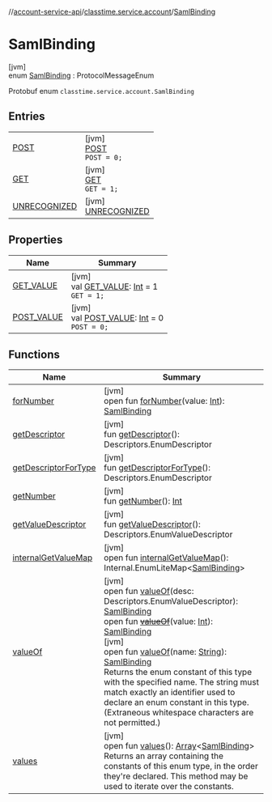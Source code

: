 //[account-service-api](../../../index.md)/[classtime.service.account](../index.md)/[SamlBinding](index.md)

# SamlBinding

[jvm]\
enum [SamlBinding](index.md) : ProtocolMessageEnum

Protobuf enum `classtime.service.account.SamlBinding`

## Entries

| | |
|---|---|
| [POST](-p-o-s-t/index.md) | [jvm]<br>[POST](-p-o-s-t/index.md)<br>`POST = 0;` |
| [GET](-g-e-t/index.md) | [jvm]<br>[GET](-g-e-t/index.md)<br>`GET = 1;` |
| [UNRECOGNIZED](-u-n-r-e-c-o-g-n-i-z-e-d/index.md) | [jvm]<br>[UNRECOGNIZED](-u-n-r-e-c-o-g-n-i-z-e-d/index.md) |

## Properties

| Name | Summary |
|---|---|
| [GET_VALUE](-g-e-t_-v-a-l-u-e.md) | [jvm]<br>val [GET_VALUE](-g-e-t_-v-a-l-u-e.md): [Int](https://kotlinlang.org/api/latest/jvm/stdlib/kotlin/-int/index.html) = 1<br>`GET = 1;` |
| [POST_VALUE](-p-o-s-t_-v-a-l-u-e.md) | [jvm]<br>val [POST_VALUE](-p-o-s-t_-v-a-l-u-e.md): [Int](https://kotlinlang.org/api/latest/jvm/stdlib/kotlin/-int/index.html) = 0<br>`POST = 0;` |

## Functions

| Name | Summary |
|---|---|
| [forNumber](for-number.md) | [jvm]<br>open fun [forNumber](for-number.md)(value: [Int](https://kotlinlang.org/api/latest/jvm/stdlib/kotlin/-int/index.html)): [SamlBinding](index.md) |
| [getDescriptor](get-descriptor.md) | [jvm]<br>fun [getDescriptor](get-descriptor.md)(): Descriptors.EnumDescriptor |
| [getDescriptorForType](get-descriptor-for-type.md) | [jvm]<br>fun [getDescriptorForType](get-descriptor-for-type.md)(): Descriptors.EnumDescriptor |
| [getNumber](get-number.md) | [jvm]<br>fun [getNumber](get-number.md)(): [Int](https://kotlinlang.org/api/latest/jvm/stdlib/kotlin/-int/index.html) |
| [getValueDescriptor](get-value-descriptor.md) | [jvm]<br>fun [getValueDescriptor](get-value-descriptor.md)(): Descriptors.EnumValueDescriptor |
| [internalGetValueMap](internal-get-value-map.md) | [jvm]<br>open fun [internalGetValueMap](internal-get-value-map.md)(): Internal.EnumLiteMap&lt;[SamlBinding](index.md)&gt; |
| [valueOf](value-of.md) | [jvm]<br>open fun [valueOf](value-of.md)(desc: Descriptors.EnumValueDescriptor): [SamlBinding](index.md)<br>open fun [~~valueOf~~](value-of.md)(value: [Int](https://kotlinlang.org/api/latest/jvm/stdlib/kotlin/-int/index.html)): [SamlBinding](index.md)<br>[jvm]<br>open fun [valueOf](value-of.md)(name: [String](https://docs.oracle.com/javase/8/docs/api/java/lang/String.html)): [SamlBinding](index.md)<br>Returns the enum constant of this type with the specified name. The string must match exactly an identifier used to declare an enum constant in this type. (Extraneous whitespace characters are not permitted.) |
| [values](values.md) | [jvm]<br>open fun [values](values.md)(): [Array](https://kotlinlang.org/api/latest/jvm/stdlib/kotlin/-array/index.html)&lt;[SamlBinding](index.md)&gt;<br>Returns an array containing the constants of this enum type, in the order they're declared. This method may be used to iterate over the constants. |
